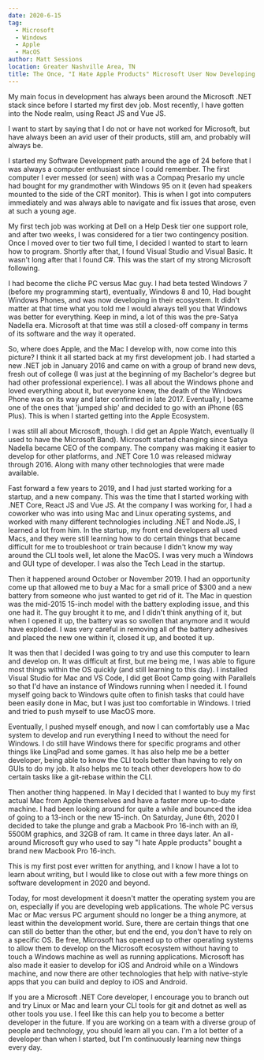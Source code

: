```yaml
---
date: 2020-6-15
tag: 
  - Microsoft
  - Windows
  - Apple
  - MacOS
author: Matt Sessions
location: Greater Nashville Area, TN  
title: The Once, "I Hate Apple Products" Microsoft User Now Developing on a Macbook
---
```


My main focus in development has always been around the Microsoft .NET stack since before I started my first dev job. Most recently, I have gotten into the Node realm, using React JS and Vue JS.

I want to start by saying that I do not or have not worked for Microsoft, but have always been an avid user of their products, still am, and probably will always be.

I started my Software Development path around the age of 24 before that I was always a computer enthusiast since I could remember. The first computer I ever messed (or seen) with was a Compaq Presario my uncle had bought for my grandmother with Windows 95 on it (even had speakers mounted to the side of the CRT monitor). This is when I got into computers immediately and was always able to navigate and fix issues that arose, even at such a young age.

My first tech job was working at Dell on a Help Desk tier one support role, and after two weeks, I was considered for a tier two contingency position. Once I moved over to tier two full time, I decided I wanted to start to learn how to program. Shortly after that, I found Visual Studio and Visual Basic. It wasn't long after that I found C#. This was the start of my strong Microsoft following.

I had become the cliche PC versus Mac guy. I had beta tested Windows 7 (before my programming start), eventually, Windows 8 and 10, Had bought Windows Phones, and was now developing in their ecosystem. It didn't matter at that time what you told me I would always tell you that Windows was better for everything. Keep in mind, a lot of this was the pre-Satya Nadella era. Microsoft at that time was still a closed-off company in terms of its software and the way it operated.

So, where does Apple, and the Mac I develop with, now come into this picture? I think it all started back at my first development job. I had started a new .NET job in January 2016 and came on with a group of brand new devs, fresh out of college (I was just at the beginning of my Bachelor's degree but had other professional experience). I was all about the Windows phone and loved everything about it, but everyone knew, the death of the Windows Phone was on its way and later confirmed in late 2017. Eventually, I became one of the ones that 'jumped ship' and decided to go with an iPhone (6S Plus). This is when I started getting into the Apple Ecosystem.

I was still all about Microsoft, though. I did get an Apple Watch, eventually (I used to have the Microsoft Band). Microsoft started changing since Satya Nadella became CEO of the company. The company was making it easier to develop for other platforms, and .NET Core 1.0 was released midway through 2016. Along with many other technologies that were made available.

Fast forward a few years to 2019, and I had just started working for a startup, and a new company. This was the time that I started working with .NET Core, React JS and Vue JS. At the company I was working for, I had a coworker who was into using Mac and Linux operating systems, and worked with many different technologies including .NET and Node.JS, I learned a lot from him. In the startup, my front end developers all used Macs, and they were still learning how to do certain things that became difficult for me to troubleshoot or train because I didn't know my way around the CLI tools well, let alone the MacOS. I was very much a Windows and GUI type of developer. I was also the Tech Lead in the startup.

Then it happened around October or November 2019. I had an opportunity come up that allowed me to buy a Mac for a small price of $300 and a new battery from someone who just wanted to get rid of it. The Mac in question was the mid-2015 15-inch model with the battery exploding issue, and this one had it. The guy brought it to me, and I didn't think anything of it, but when I opened it up, the battery was so swollen that anymore and it would have exploded. I was very careful in removing all of the battery adhesives and placed the new one within it, closed it up, and booted it up.

It was then that I decided I was going to try and use this computer to learn and develop on. It was difficult at first, but me being me, I was able to figure most things within the OS quickly (and still learning to this day). I installed Visual Studio for Mac and VS Code, I did get Boot Camp going with Parallels so that I'd have an instance of Windows running when I needed it. I found myself going back to Windows quite often to finish tasks that could have been easily done in Mac, but I was just too comfortable in Windows. I tried and tried to push myself to use MacOS more.

Eventually, I pushed myself enough, and now I can comfortably use a Mac system to develop and run everything I need to without the need for Windows. I do still have Windows there for specific programs and other things like LinqPad and some games. It has also help me be a better developer, being able to know the CLI tools better than having to rely on GUIs to do my job. It also helps me to teach other developers how to do certain tasks like a git-rebase within the CLI.

Then another thing happened. In May I decided that I wanted to buy my first actual Mac from Apple themselves and have a faster more up-to-date machine. I had been looking around for quite a while and bounced the idea of going to a 13-inch or the new 15-inch. On Saturday, June 6th, 2020 I decided to take the plunge and grab a Macbook Pro 16-inch with an i9, 5500M graphics, and 32GB of ram. It came in three days later. An all-around Microsoft guy who used to say "I hate Apple products" bought a brand new Macbook Pro 16-inch.

This is my first post ever written for anything, and I know I have a lot to learn about writing, but I would like to close out with a few more things on software development in 2020 and beyond.

Today, for most development it doesn't matter the operating system you are on, especially if you are developing web applications. The whole PC versus Mac or Mac versus PC argument should no longer be a thing anymore, at least within the development world. Sure, there are certain things that one can still do better than the other, but end the end, you don't have to rely on a specific OS. Be free, Microsoft has opened up to other operating systems to allow them to develop on the Microsoft ecosystem without having to touch a Windows machine as well as running applications. Microsoft has also made it easier to develop for iOS and Android while on a Windows machine, and now there are other technologies that help with native-style apps that you can build and deploy to iOS and Android.

If you are a Microsoft .NET Core developer, I encourage you to branch out and try Linux or Mac and learn your CLI tools for git and dotnet as well as other tools you use. I feel like this can help you to become a better developer in the future. If you are working on a team with a diverse group of people and technology, you should learn all you can. I'm a lot better of a developer than when I started, but I'm continuously learning new things every day.